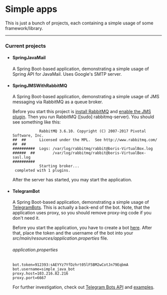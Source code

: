 # Simple apps
This is just a bunch of projects, each containing a simple usage of some framework/library.

---

### Current projects
* #### SpringJavaMail
    A Spring Boot-based application, demonstrating a simple usage of Spring API for JavaMail. Uses Google's SMTP server.
    
* #### SpringJMSWithRabbitMQ
    A Spring Boot-based application, demonstrating a simple usage of JMS messaging via RabbitMQ as a queue broker.
    
    Before you start this project is [install RabbitMQ](https://www.rabbitmq.com/download.html) and [enable the JMS plugin](https://github.com/rabbitmq/rabbitmq-jms-topic-exchange#installation). 
    Then you run RabbitMQ ([sudo] rabbitmq-server). You should see something like this:
    ```
                RabbitMQ 3.6.10. Copyright (C) 2007-2017 Pivotal Software, Inc.
  ##  ##      Licensed under the MPL.  See http://www.rabbitmq.com/
  ##  ##
  ##########  Logs: /var/log/rabbitmq/rabbit@boris-VirtualBox.log
  ######  ##        /var/log/rabbitmq/rabbit@boris-VirtualBox-sasl.log
  ##########
                Starting broker...
     completed with 1 plugins.
     ```
     After the server has started, you may start the application.
    
* #### TelegramBot
    A Spring Boot-based application, demonstrating a simple usage of [TelegramBots](https://github.com/rubenlagus/TelegramBots "Java library to create bots using Telegram Bots API"). This is actually a back-end of the bot. Note, that the application uses proxy, so you should remove proxy-ing code if you don't need it.
    
    Before you start the application, you have to create a bot [here](http://t.me/BotFather "BotFather"). After that, place the token and the username of the bot into your *src/main/resources/application.properties* file. 
    ###### application.properties
    ```
    bot.token=912393:sAEYYz7YfDzhrt05lF5BM2wCotJn79EqbmA
    bot.username=simple_java_bot
    proxy.host=103.216.82.216
    proxy.port=6667
    ```    
    For further investigation, check out [Telegram Bots API](https://core.telegram.org/bots/api) and [examples](https://github.com/rubenlagus/TelegramBots#example-bots).

